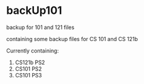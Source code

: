 # backUp101
backup for 101 and 121 files

containing some backup files for CS 101 and CS 121b

Currently containing:
1. CS121b PS2
2. CS101 PS2
3. CS101 PS3
